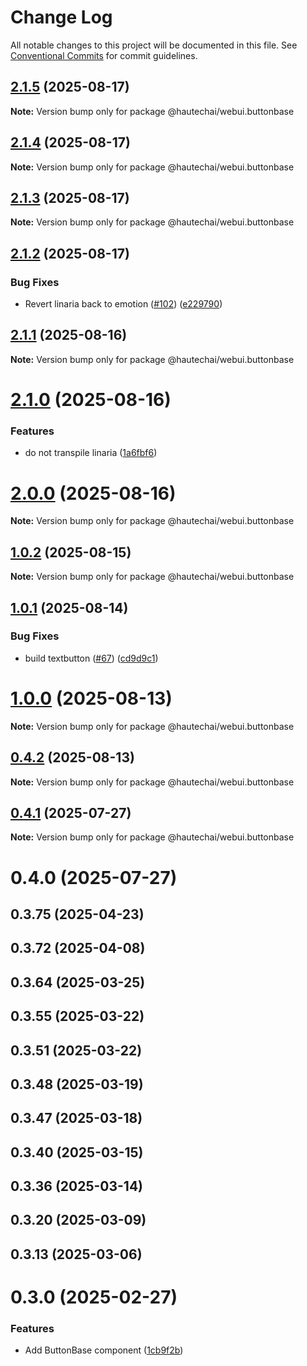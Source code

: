 # Change Log

All notable changes to this project will be documented in this file.
See [Conventional Commits](https://conventionalcommits.org) for commit guidelines.

## [2.1.5](https://github.com/HautechAI/webui/compare/@hautechai/webui.buttonbase@2.1.4...@hautechai/webui.buttonbase@2.1.5) (2025-08-17)

**Note:** Version bump only for package @hautechai/webui.buttonbase

## [2.1.4](https://github.com/HautechAI/webui/compare/@hautechai/webui.buttonbase@2.1.3...@hautechai/webui.buttonbase@2.1.4) (2025-08-17)

**Note:** Version bump only for package @hautechai/webui.buttonbase

## [2.1.3](https://github.com/HautechAI/webui/compare/@hautechai/webui.buttonbase@2.1.2...@hautechai/webui.buttonbase@2.1.3) (2025-08-17)

**Note:** Version bump only for package @hautechai/webui.buttonbase

## [2.1.2](https://github.com/HautechAI/webui/compare/@hautechai/webui.buttonbase@2.1.1...@hautechai/webui.buttonbase@2.1.2) (2025-08-17)

### Bug Fixes

- Revert linaria back to emotion ([#102](https://github.com/HautechAI/webui/issues/102)) ([e229790](https://github.com/HautechAI/webui/commit/e229790dae8eba4b3037bbe41365e5a73ab7f6dc))

## [2.1.1](https://github.com/HautechAI/webui/compare/@hautechai/webui.buttonbase@2.1.0...@hautechai/webui.buttonbase@2.1.1) (2025-08-16)

**Note:** Version bump only for package @hautechai/webui.buttonbase

# [2.1.0](https://github.com/HautechAI/webui/compare/@hautechai/webui.buttonbase@1.0.2...@hautechai/webui.buttonbase@2.1.0) (2025-08-16)

### Features

- do not transpile linaria ([1a6fbf6](https://github.com/HautechAI/webui/commit/1a6fbf6353a0e5028040006b5045170cf83f1ba0))

# [2.0.0](https://github.com/HautechAI/webui/compare/@hautechai/webui.buttonbase@1.0.2...@hautechai/webui.buttonbase@2.0.0) (2025-08-16)

**Note:** Version bump only for package @hautechai/webui.buttonbase

## [1.0.2](https://github.com/HautechAI/webui/compare/@hautechai/webui.buttonbase@1.0.1...@hautechai/webui.buttonbase@1.0.2) (2025-08-15)

**Note:** Version bump only for package @hautechai/webui.buttonbase

## [1.0.1](https://github.com/HautechAI/webui/compare/@hautechai/webui.buttonbase@1.0.0...@hautechai/webui.buttonbase@1.0.1) (2025-08-14)

### Bug Fixes

- build textbutton ([#67](https://github.com/HautechAI/webui/issues/67)) ([cd9d9c1](https://github.com/HautechAI/webui/commit/cd9d9c1cc01c2550a3f739c91aba7dce3edef42d))

# [1.0.0](https://github.com/HautechAI/webui/compare/@hautechai/webui.buttonbase@0.4.2...@hautechai/webui.buttonbase@1.0.0) (2025-08-13)

**Note:** Version bump only for package @hautechai/webui.buttonbase

## [0.4.2](https://github.com/HautechAI/webui/compare/@hautechai/webui.buttonbase@0.4.1...@hautechai/webui.buttonbase@0.4.2) (2025-08-13)

**Note:** Version bump only for package @hautechai/webui.buttonbase

## [0.4.1](https://github.com/HautechAI/webui/compare/@hautechai/webui.buttonbase@0.4.0...@hautechai/webui.buttonbase@0.4.1) (2025-07-27)

**Note:** Version bump only for package @hautechai/webui.buttonbase

# 0.4.0 (2025-07-27)

## 0.3.75 (2025-04-23)

## 0.3.72 (2025-04-08)

## 0.3.64 (2025-03-25)

## 0.3.55 (2025-03-22)

## 0.3.51 (2025-03-22)

## 0.3.48 (2025-03-19)

## 0.3.47 (2025-03-18)

## 0.3.40 (2025-03-15)

## 0.3.36 (2025-03-14)

## 0.3.20 (2025-03-09)

## 0.3.13 (2025-03-06)

# 0.3.0 (2025-02-27)

### Features

- Add ButtonBase component ([1cb9f2b](https://github.com/HautechAI/webui/commit/1cb9f2b6a75b899960657b8044ff2962d827e40c))
